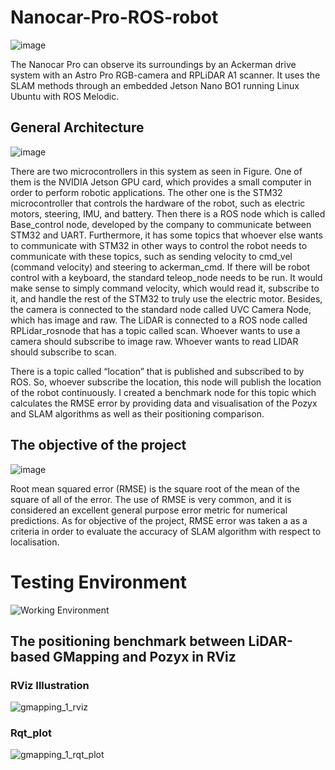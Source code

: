 # Nanocar-Pro-ROS-robot

![image](https://user-images.githubusercontent.com/76905667/189489548-23b72963-6328-408d-8633-c99a423a5ddb.png)

The Nanocar Pro can observe its surroundings by an Ackerman drive system with an Astro Pro RGB-camera and RPLiDAR A1 scanner. It uses the SLAM methods through an embedded Jetson Nano BO1 running Linux Ubuntu with ROS Melodic.

## General Architecture

![image](https://user-images.githubusercontent.com/76905667/189489405-a4631e3e-fef2-4663-9477-797756d7334c.png)

There are two microcontrollers in this system as seen in Figure. One of them is the NVIDIA Jetson GPU card, which provides a small computer in order to perform robotic applications. The other one is the STM32 microcontroller that controls the hardware of the robot, such as electric motors, steering, IMU, and battery. Then there is a ROS node which is called Base_control node, developed by the company to communicate between STM32 and UART. Furthermore, it has some topics that whoever else wants to communicate with STM32 in other ways to control the robot needs to communicate with these topics, such as sending velocity to cmd_vel (command velocity) and steering to ackerman_cmd. If there will be robot control with a keyboard, the standard teleop_node needs to be run. It would make sense to simply command velocity, which would read it, subscribe to it, and handle the rest of the STM32 to truly use the electric motor. Besides, the camera is connected to the standard node called UVC Camera Node, which has image and raw. The LiDAR is connected to a ROS node called RPLidar_rosnode that has a topic called scan. Whoever wants to use a camera should subscribe to image raw. Whoever wants to read LIDAR should subscribe to scan.

There is a topic called “location” that is published and subscribed to by ROS. So, whoever subscribe the location, this node will publish the location of the robot continuously. I created a benchmark node for this topic which calculates the RMSE error by providing data and visualisation of the Pozyx and SLAM algorithms as well as their positioning comparison.

## The objective of the project

![image](https://user-images.githubusercontent.com/76905667/189490130-bd388a45-5063-4a0b-9206-b1e536135404.png)

Root mean squared error (RMSE) is the square root of the mean of the square of all of the error. The use of RMSE is very common, and it is considered an excellent general purpose error metric for numerical predictions. As for objective of the project, RMSE error was taken a as a criteria in order to evaluate the accuracy of SLAM algorithm with respect to localisation.

# Testing Environment
![Working Environment](https://user-images.githubusercontent.com/76905667/200177479-8722a2d8-1d95-4a47-89ff-0b6276f36693.jpg)


## The positioning benchmark between LiDAR-based GMapping and Pozyx in RViz

### RViz Illustration
![gmapping_1_rviz](https://user-images.githubusercontent.com/76905667/199630389-1ea8b61e-38a7-4d7c-be8e-1b131ccbff6d.png)

### Rqt_plot
![gmapping_1_rqt_plot](https://user-images.githubusercontent.com/76905667/199630437-fffaec55-5352-40c7-910f-f83e90324393.png)

